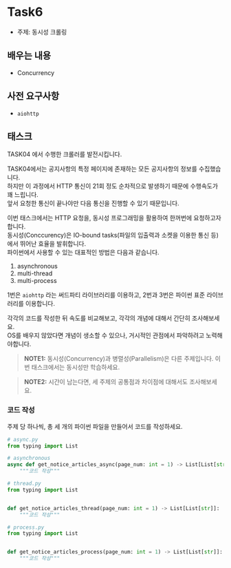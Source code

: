 # Task6

- 주제: 동시성 크롤링

## 배우는 내용

- Concurrency

## 사전 요구사항

- `aiohttp`

## 태스크

TASK04 에서 수행한 크롤러를 발전시킵니다.

TASK04에서는 공지사항의 특정 페이지에 존재하는 모든 공지사항의 정보를 수집했습니다.  
하지만 이 과정에서 HTTP 통신이 21회 정도 순차적으로 발생하기 때문에 수행속도가 꽤 느립니다.  
앞서 요청한 통신이 끝나야만 다음 통신을 진행할 수 있기 때문입니다.

이번 태스크에서는 HTTP 요청을, 동시성 프로그래밍을 활용하여 한꺼번에 요청하고자 합니다.  
동시성(Conccurency)은 IO-bound tasks(파일의 입출력과 소켓을 이용한 통신 등)에서 뛰어난 효율을 발휘합니다.  
파이썬에서 사용할 수 있는 대표적인 방법은 다음과 같습니다.

1. asynchronous
2. multi-thread
3. multi-process

1번은 `aiohttp` 라는 써드파티 라이브러리를 이용하고, 2번과 3번은 파이썬 표준 라이브러리를 이용합니다.

각각의 코드를 작성한 뒤 속도를 비교해보고, 각각의 개념에 대해서 간단히 조사해보세요.  
OS를 배우지 않았다면 개념이 생소할 수 있으나, 거시적인 관점에서 파악하려고 노력해야합니다.

> **NOTE1:** 동시성(Concurrency)과 병렬성(Parallelism)은 다른 주제입니다. 이번 태스크에서는 동시성만 학습하세요.

> **NOTE2:** 시간이 남는다면, 세 주제의 공통점과 차이점에 대해서도 조사해보세요.

### 코드 작성

주제 당 하나씩, 총 세 개의 파이썬 파일을 만들어서 코드를 작성하세요.

```python
# async.py
from typing import List

# asynchronous
async def get_notice_articles_async(page_num: int = 1) -> List[List[str]]:
    """코드 작성"""
```

```python
# thread.py
from typing import List


def get_notice_articles_thread(page_num: int = 1) -> List[List[str]]:
    """코드 작성"""
```

```python
# process.py
from typing import List


def get_notice_articles_process(page_num: int = 1) -> List[List[str]]:
    """코드 작성"""

```
